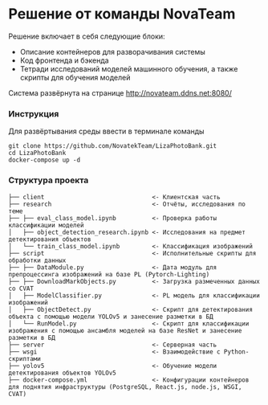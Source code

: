 # Решение от команды NovaTeam
Решение включает в себя следующие блоки:
* Описание контейнеров для разворачивания системы
* Код фронтенда и бэкенда
* Тетради исследований моделей машинного обучения, а также скрипты для обучения моделей

Система развёрнута на странице http://novateam.ddns.net:8080/

### Инструкция
Для развёртывания среды ввести в терминале команды
```
git clone https://github.com/NovatekTeam/LizaPhotoBank.git
cd LizaPhotoBank
docker-compose up -d
```

### Структура проекта
```
├── client                              <- Клиентская часть
├── research                            <- Отчёты, исследования по теме
├── ├── eval_class_model.ipynb          <- Проверка работы классификации моделей
│   ├── object_detection_research.ipynb <- Исследования на предмет детектирования объектов
│   └── train_class_model.ipynb         <- Классификация изображений
├── script                              <- Исполнительные скрипты для обработки данных
├── ├── DataModule.py                   <- Дата модуль для препроцессинга изображений на базе PL (Pytorch-Lighting)
├── ├── DownloadMarkObjects.py          <- Загрузка размеченных данных со CVAT
│   ├── ModelClassifier.py              <- PL модель для классификации изображений 
│   ├── ObjectDetect.py                 <- Скрипт для детектирования объекта с помощью модели YOLOv5 и занесение разметки в БД
│   └── RunModel.py                     <- Скрипт для классификации изображения с помощью ансамбля моделей на базе ResNet и занесение разметки в БД
├── server                              <- Серверная часть
├── wsgi                                <- Взаимодействие с Python-скриптами
├── yolov5                              <- Обучение модели детектирования объектов YOLOv5
├── docker-compose.yml                  <- Конфигурации контейнеров для поднятия инфраструктуры (PostgreSQL, React.js, node.js, WSGI, CVAT)
```

